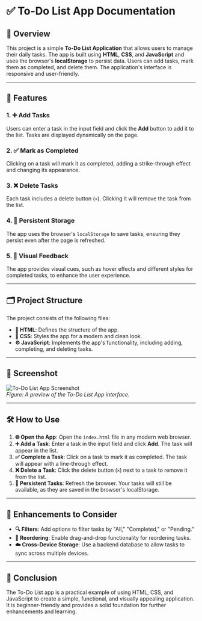 # ✅ To-Do List App Documentation

## 📝 Overview
This project is a simple **To-Do List Application** that allows users to manage their daily tasks. The app is built using **HTML**, **CSS**, and **JavaScript** and uses the browser's **localStorage** to persist data. Users can add tasks, mark them as completed, and delete them. The application's interface is responsive and user-friendly.

---

## 🌟 Features
### 1. ➕ Add Tasks
Users can enter a task in the input field and click the **Add** button to add it to the list. Tasks are displayed dynamically on the page.

### 2. ✅ Mark as Completed
Clicking on a task will mark it as completed, adding a strike-through effect and changing its appearance.

### 3. ❌ Delete Tasks
Each task includes a delete button (`×`). Clicking it will remove the task from the list.

### 4. 💾 Persistent Storage
The app uses the browser's `localStorage` to save tasks, ensuring they persist even after the page is refreshed.

### 5. 🎨 Visual Feedback
The app provides visual cues, such as hover effects and different styles for completed tasks, to enhance the user experience.

---

## 🗂 Project Structure
The project consists of the following files:
- **📄 HTML**: Defines the structure of the app.
- **🎨 CSS**: Styles the app for a modern and clean look.
- **⚙️ JavaScript**: Implements the app's functionality, including adding, completing, and deleting tasks.

---

## 📸 Screenshot
![To-Do List App Screenshot](./Images/todo-app-screenshot.png)  
*Figure: A preview of the To-Do List App interface.*

---

## 🛠 How to Use
1. **🌐 Open the App**: Open the `index.html` file in any modern web browser.  
2. **➕ Add a Task**: Enter a task in the input field and click **Add**. The task will appear in the list.  
3. **✅ Complete a Task**: Click on a task to mark it as completed. The task will appear with a line-through effect.  
4. **❌ Delete a Task**: Click the delete button (`×`) next to a task to remove it from the list.  
5. **🔄 Persistent Tasks**: Refresh the browser. Your tasks will still be available, as they are saved in the browser's localStorage.

---

## 🚀 Enhancements to Consider
- **🔍 Filters**: Add options to filter tasks by "All," "Completed," or "Pending."  
- **🔀 Reordering**: Enable drag-and-drop functionality for reordering tasks.  
- **☁️ Cross-Device Storage**: Use a backend database to allow tasks to sync across multiple devices.  

---

## 🎯 Conclusion
The To-Do List app is a practical example of using HTML, CSS, and JavaScript to create a simple, functional, and visually appealing application. It is beginner-friendly and provides a solid foundation for further enhancements and learning.  

